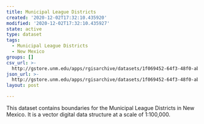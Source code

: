 ```yaml
---
title: Municipal League Districts
created: '2020-12-02T17:32:10.435920'
modified: '2020-12-02T17:32:10.435927'
state: active
type: dataset
tags:
  - Municipal League Districts
  - New Mexico
groups: []
csv_url: >-
  http://gstore.unm.edu/apps/rgisarchive/datasets/1f069452-64f3-48f0-ab4c-d544d6c49978/cit3shp.derived.csv
json_url: >-
  http://gstore.unm.edu/apps/rgisarchive/datasets/1f069452-64f3-48f0-ab4c-d544d6c49978/cit3shp.derived.json
layout: post

---
```

This dataset contains boundaries for the Municipal League Districts in New
				Mexico. It is a vector digital data structure at a scale of 1:100,000.

